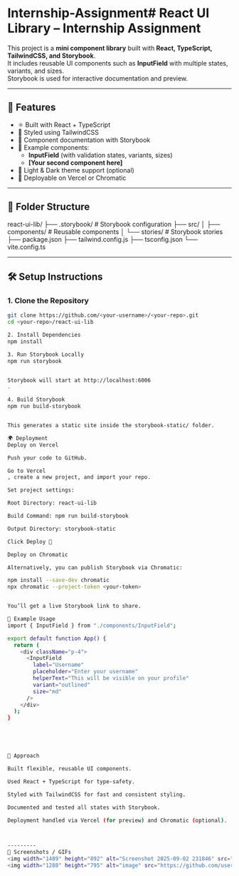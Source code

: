 # Internship-Assignment# React UI Library – Internship Assignment

This project is a **mini component library** built with **React, TypeScript, TailwindCSS, and Storybook**.  
It includes reusable UI components such as **InputField** with multiple states, variants, and sizes.  
Storybook is used for interactive documentation and preview.

---

## 🚀 Features
- ⚛️ Built with React + TypeScript
- 🎨 Styled using TailwindCSS
- 📖 Component documentation with Storybook
- 🧩 Example components:
  - **InputField** (with validation states, variants, sizes)
  - **[Your second component here]**
- 🌙 Light & Dark theme support (optional)
- 🔄 Deployable on Vercel or Chromatic

---

## 📂 Folder Structure
react-ui-lib/
├── .storybook/ # Storybook configuration
├── src/
│ ├── components/ # Reusable components
│ └── stories/ # Storybook stories
├── package.json
├── tailwind.config.js
├── tsconfig.json
└── vite.config.ts


---

## 🛠️ Setup Instructions

### 1. Clone the Repository
```bash
git clone https://github.com/<your-username>/<your-repo>.git
cd <your-repo>/react-ui-lib

2. Install Dependencies
npm install

3. Run Storybook Locally
npm run storybook


Storybook will start at http://localhost:6006
.

4. Build Storybook
npm run build-storybook


This generates a static site inside the storybook-static/ folder.

🌍 Deployment
Deploy on Vercel

Push your code to GitHub.

Go to Vercel
, create a new project, and import your repo.

Set project settings:

Root Directory: react-ui-lib

Build Command: npm run build-storybook

Output Directory: storybook-static

Click Deploy 🎉

Deploy on Chromatic

Alternatively, you can publish Storybook via Chromatic:

npm install --save-dev chromatic
npx chromatic --project-token <your-token>


You’ll get a live Storybook link to share.

📖 Example Usage
import { InputField } from "./components/InputField";

export default function App() {
  return (
    <div className="p-4">
      <InputField
        label="Username"
        placeholder="Enter your username"
        helperText="This will be visible on your profile"
        variant="outlined"
        size="md"
      />
    </div>
  );
}





📝 Approach

Built flexible, reusable UI components.

Used React + TypeScript for type-safety.

Styled with TailwindCSS for fast and consistent styling.

Documented and tested all states with Storybook.

Deployment handled via Vercel (for preview) and Chromatic (optional).



---------
📸 Screenshots / GIFs
<img width="1489" height="892" alt="Screenshot 2025-09-02 231846" src="https://github.com/user-attachments/assets/88033c91-3661-4f3e-a49b-41ac380bfc2b" />
<img width="1288" height="795" alt="image" src="https://github.com/user-attachments/assets/e1b2f9be-97b8-4887-95d9-7b22c51f7649" />
